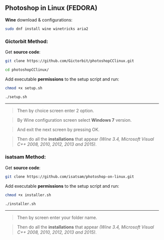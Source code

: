 ## Photoshop in Linux (FEDORA)

**Wine** download & configurations:
```bash
sudo dnf install wine winetricks aria2
```

### Gictorbit Method:

Get **source code**: 
```bash
git clone https://github.com/Gictorbit/photoshopCClinux.git

cd photoshopCClinux/
```

Add executable **permissions** to the setup script and run:
```bash
chmod +x setup.sh

./setup.sh
```
<hr>

> Then by choice screen enter 2 option.


> By Wine configuration screen select **Windows 7** version.

> And exit the next screen by pressing OK.

> Then do all the **installations** that appear *(Wine 3.4, Microsoft Visual C++ 2008, 2010, 2012, 2013 and 2015)*.

### isatsam Method:

Get **source code**: 
```bash
git clone https://github.com/isatsam/photoshop-on-linux.git
```

Add executable **permissions** to the setup script and run:
```bash
chmod +x installer.sh

./installer.sh
```
<hr>

> Then by screen enter your folder name.

> Then do all the **installations** that appear *(Wine 3.4, Microsoft Visual C++ 2008, 2010, 2012, 2013 and 2015)*.